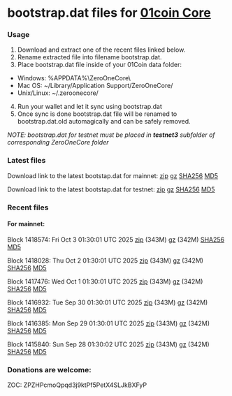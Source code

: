 # bootstrap.dat files for [01coin Core](https://01coin.io)

### Usage

1. Download and extract one of the recent files linked below.
2. Rename extracted file into filename bootstrap.dat.
3. Place bootstrap.dat file inside of your 01Coin data folder:
 - Windows: %APPDATA%\ZeroOneCore\
 - Mac OS: ~/Library/Application Support/ZeroOneCore/
 - Unix/Linux: ~/.zeroonecore/
4. Run your wallet and let it sync using bootstrap.dat
5. Once sync is done bootstrap.dat file will be renamed to bootstrap.dat.old automagically and can be safely removed.

_NOTE: bootstrap.dat for testnet must be placed in **testnet3** subfolder of corresponding ZeroOneCore folder_

### Latest files
Download link to the latest bootstap.dat for mainnet: [zip](https://files.01coin.io/mainnet/bootstrap.dat.zip) [gz](https://files.01coin.io/mainnet/bootstrap.dat.tar.gz) [SHA256](https://files.01coin.io/mainnet/sha256.txt) [MD5](https://files.01coin.io/mainnet/md5.txt)

Download link to the latest bootstap.dat for testnet: [zip](https://files.01coin.io/testnet/bootstrap.dat.zip) [gz](https://files.01coin.io/testnet/bootstrap.dat.tar.gz) [SHA256](https://files.01coin.io/testnet/sha256.txt) [MD5](https://files.01coin.io/testnet/md5.txt)

### Recent files

#### For mainnet:

Block 1418574: Fri Oct  3 01:30:01 UTC 2025 [zip](https://files.01coin.io/mainnet/2025-10-03/bootstrap.dat.zip) (343M) [gz](https://files.01coin.io/mainnet/2025-10-03/bootstrap.dat.tar.gz) (342M) [SHA256](https://files.01coin.io/mainnet/2025-10-03/sha256.txt) [MD5](https://files.01coin.io/mainnet/2025-10-03/md5.txt)

Block 1418028: Thu Oct  2 01:30:01 UTC 2025 [zip](https://files.01coin.io/mainnet/2025-10-02/bootstrap.dat.zip) (343M) [gz](https://files.01coin.io/mainnet/2025-10-02/bootstrap.dat.tar.gz) (342M) [SHA256](https://files.01coin.io/mainnet/2025-10-02/sha256.txt) [MD5](https://files.01coin.io/mainnet/2025-10-02/md5.txt)

Block 1417476: Wed Oct  1 01:30:01 UTC 2025 [zip](https://files.01coin.io/mainnet/2025-10-01/bootstrap.dat.zip) (343M) [gz](https://files.01coin.io/mainnet/2025-10-01/bootstrap.dat.tar.gz) (342M) [SHA256](https://files.01coin.io/mainnet/2025-10-01/sha256.txt) [MD5](https://files.01coin.io/mainnet/2025-10-01/md5.txt)

Block 1416932: Tue Sep 30 01:30:01 UTC 2025 [zip](https://files.01coin.io/mainnet/2025-09-30/bootstrap.dat.zip) (343M) [gz](https://files.01coin.io/mainnet/2025-09-30/bootstrap.dat.tar.gz) (342M) [SHA256](https://files.01coin.io/mainnet/2025-09-30/sha256.txt) [MD5](https://files.01coin.io/mainnet/2025-09-30/md5.txt)

Block 1416385: Mon Sep 29 01:30:01 UTC 2025 [zip](https://files.01coin.io/mainnet/2025-09-29/bootstrap.dat.zip) (343M) [gz](https://files.01coin.io/mainnet/2025-09-29/bootstrap.dat.tar.gz) (342M) [SHA256](https://files.01coin.io/mainnet/2025-09-29/sha256.txt) [MD5](https://files.01coin.io/mainnet/2025-09-29/md5.txt)

Block 1415840: Sun Sep 28 01:30:02 UTC 2025 [zip](https://files.01coin.io/mainnet/2025-09-28/bootstrap.dat.zip) (343M) [gz](https://files.01coin.io/mainnet/2025-09-28/bootstrap.dat.tar.gz) (342M) [SHA256](https://files.01coin.io/mainnet/2025-09-28/sha256.txt) [MD5](https://files.01coin.io/mainnet/2025-09-28/md5.txt)


### Donations are welcome:

ZOC: ZPZHPcmoQpqd3j9ktPf5PetX4SLJkBXFyP
